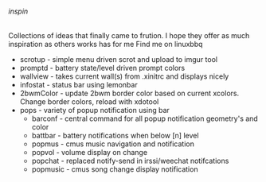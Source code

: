 ###### inspin
Collections of ideas that finally came to frution. I hope they offer as much inspiration as others works has for me
Find me on linuxbbq

- scrotup - simple menu driven scrot and upload to imgur tool
- promptd - battery state/level driven prompt colors
- wallview - takes current wall(s) from .xinitrc and displays nicely
- infostat - status bar using lemonbar
- 2bwmColor - update 2bwm border color based on current xcolors. Change border colors, reload with xdotool
- pops - variety of popup notification using bar
  * barconf - central command for all popup notification geometry's and color
  * battbar - battery notifications when below [n] level
  * popmus - cmus music navigation and notification
  * popvol - volume display on change
  * popchat - replaced notify-send in irssi/weechat notifcations
  * popmusic - cmus song change display notification
